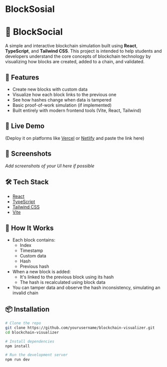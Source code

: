 # BlockSosial
# 🔗 BlockSocial

A simple and interactive blockchain simulation built using **React**, **TypeScript**, and **Tailwind CSS**. This project is intended to help students and developers understand the core concepts of blockchain technology by visualizing how blocks are created, added to a chain, and validated.

## 🧠 Features

- Create new blocks with custom data
- Visualize how each block links to the previous one
- See how hashes change when data is tampered
- Basic proof-of-work simulation (if implemented)
- Built entirely with modern frontend tools (Vite, React, Tailwind)

## 🚀 Live Demo

(Deploy it on platforms like [Vercel](https://vercel.com/) or [Netlify](https://www.netlify.com/) and paste the link here)

## 📸 Screenshots

_Add screenshots of your UI here if possible_

## 🛠️ Tech Stack

- [React](https://reactjs.org/)
- [TypeScript](https://www.typescriptlang.org/)
- [Tailwind CSS](https://tailwindcss.com/)
- [Vite](https://vitejs.dev/)




## 🧪 How It Works

- Each block contains:
  - Index
  - Timestamp
  - Custom data
  - Hash
  - Previous hash
- When a new block is added:
  - It's linked to the previous block using its hash
  - The hash is recalculated using block data
- You can tamper data and observe the hash inconsistency, simulating an invalid chain

## 📦 Installation

```bash
# Clone the repo
git clone https://github.com/yourusername/blockchain-visualizer.git
cd blockchain-visualizer

# Install dependencies
npm install

# Run the development server
npm run dev
